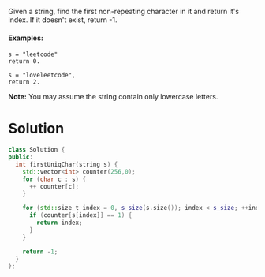 Given a string, find the first non-repeating character in it and return it's index. If it doesn't exist, return -1.

#### Examples:

```  
s = "leetcode"
return 0.

s = "loveleetcode",
return 2.
```

__Note:__ You may assume the string contain only lowercase letters.
  
# Solution
  
  
```cpp
class Solution {
public:
  int firstUniqChar(string s) {
    std::vector<int> counter(256,0);
    for (char c : s) {
      ++ counter[c];
    }

    for (std::size_t index = 0, s_size(s.size()); index < s_size; ++index) {
      if (counter[s[index]] == 1) {
        return index;
      }
    }

    return -1;
  }
};
```

